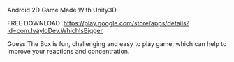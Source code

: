 Android 2D Game Made With Unity3D

FREE DOWNLOAD: https://play.google.com/store/apps/details?id=com.IvayloDev.WhichIsBigger

Guess The Box is fun, challenging and easy to play game, which can help to improve your reactions and concentration.
